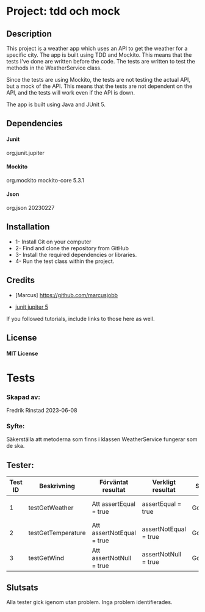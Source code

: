 # Project: tdd och mock

## Description

This project is a weather app which uses an API to get the weather for a specific city. The app is built using TDD and Mockito. 
This means that the tests I've done are written before the code. The tests are written to test the methods in the WeatherService class.

Since the tests are using Mockito, the tests are not testing the actual API, but a mock of the API. This means that the tests are not dependent on the API, and the tests will work even if the API is down.

The app is built using Java and JUnit 5.

## Dependencies

#### Junit
org.junit.jupiter

#### Mockito
org.mockito mockito-core 5.3.1

#### Json
org.json 20230227


## Installation

* 1- Install Git on your computer
* 2- Find and clone the repository from GitHub
* 3- Install the required dependencies or libraries.
* 4- Run the test class within the project.


## Credits

* [Marcus] https://github.com/marcusjobb

* [junit jupiter 5](https://mvnrepository.com/artifact/org.junit.jupiter/junit-jupiter/5.7.0)

If you followed tutorials, include links to those here as well.

## License
#### MIT License


# Tests

### Skapad av:
Fredrik Rinstad 2023-06-08

### Syfte:
Säkerställa att metoderna som finns i klassen WeatherService fungerar som de ska.

## Tester:

| Test ID | Beskrivning                                  | Förväntat resultat | Verkligt resultat | Status   | Kommentar                  |
|---------|----------------------------------------------|--------------------|-------------------|----------|----------------------------|
| 1       | testGetWeather                               | Att assertEqual = true  | assertEqual = true | Godkänd  | Inga problem identifierade |
| 2       | testGetTemperature                           | Att assertNotEqual = true | assertNotEqual = true | Godkänd  | Inga problem identifierade |
| 3       | testGetWind                                  | Att assertNotNull = true | assertNotNull = true | Godkänd  | Inga problem identifierade |

## Slutsats
Alla tester gick igenom utan problem. Inga problem identifierades. 
